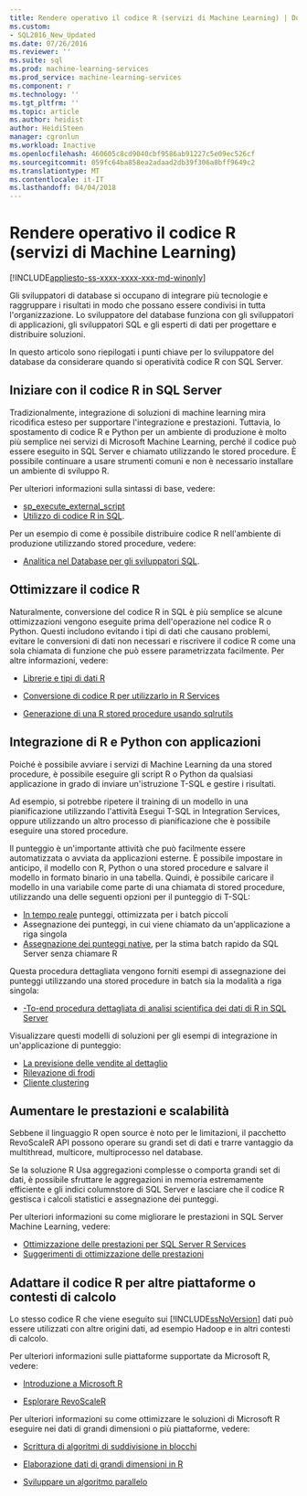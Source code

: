 ```yaml
---
title: Rendere operativo il codice R (servizi di Machine Learning) | Documenti Microsoft
ms.custom:
- SQL2016_New_Updated
ms.date: 07/26/2016
ms.reviewer: ''
ms.suite: sql
ms.prod: machine-learning-services
ms.prod_service: machine-learning-services
ms.component: r
ms.technology: ''
ms.tgt_pltfrm: ''
ms.topic: article
ms.author: heidist
author: HeidiSteen
manager: cgronlun
ms.workload: Inactive
ms.openlocfilehash: 460605c8cd9040cbf9586ab91227c5e09ec526cf
ms.sourcegitcommit: 059fc64ba858ea2adaad2db39f306a8bff9649c2
ms.translationtype: MT
ms.contentlocale: it-IT
ms.lasthandoff: 04/04/2018
---
```

# <a name="operationalize-r-code-machine-learning-services"></a>Rendere operativo il codice R (servizi di Machine Learning)
[!INCLUDE[appliesto-ss-xxxx-xxxx-xxx-md-winonly](../../includes/appliesto-ss-xxxx-xxxx-xxx-md-winonly.md)]

Gli sviluppatori di database si occupano di integrare più tecnologie e raggruppare i risultati in modo che possano essere condivisi in tutta l'organizzazione. Lo sviluppatore del database funziona con gli sviluppatori di applicazioni, gli sviluppatori SQL e gli esperti di dati per progettare e distribuire soluzioni.

In questo articolo sono riepilogati i punti chiave per lo sviluppatore del database da considerare quando si operatività codice R con SQL Server.

## <a name="get-started-with-r-code-in-sql-server"></a>Iniziare con il codice R in SQL Server

Tradizionalmente, integrazione di soluzioni di machine learning mira ricodifica esteso per supportare l'integrazione e prestazioni. Tuttavia, lo spostamento di codice R e Python per un ambiente di produzione è molto più semplice nei servizi di Microsoft Machine Learning, perché il codice può essere eseguito in SQL Server e chiamato utilizzando le stored procedure. È possibile continuare a usare strumenti comuni e non è necessario installare un ambiente di sviluppo R. 

Per ulteriori informazioni sulla sintassi di base, vedere:

+ [sp_execute_external_script](../../relational-databases/system-stored-procedures/sp-execute-external-script-transact-sql.md)
+ [Utilizzo di codice R in SQL](../../advanced-analytics/tutorials/rtsql-using-r-code-in-transact-sql-quickstart.md).

Per un esempio di come è possibile distribuire codice R nell'ambiente di produzione utilizzando stored procedure, vedere:

+ [Analitica nel Database per gli sviluppatori SQL](../../advanced-analytics/tutorials/sqldev-in-database-r-for-sql-developers.md).

## <a name="optimize-your-r-code"></a>Ottimizzare il codice R

Naturalmente, conversione del codice R in SQL è più semplice se alcune ottimizzazioni vengono eseguite prima dell'operazione nel codice R o Python. Questi includono evitando i tipi di dati che causano problemi, evitare le conversioni di dati non necessari e riscrivere il codice R come una sola chiamata di funzione che può essere parametrizzata facilmente. Per altre informazioni, vedere:

+ [Librerie e tipi di dati R](r-libraries-and-data-types.md)

+ [Conversione di codice R per utilizzarlo in R Services](converting-r-code-for-use-in-sql-server.md)

+ [Generazione di una R stored procedure usando sqlrutils](generating-an-r-stored-procedure-for-r-code-using-the-sqlrutils-package.md)

## <a name="integrate-r-and-python-with-applications"></a>Integrazione di R e Python con applicazioni

Poiché è possibile avviare i servizi di Machine Learning da una stored procedure, è possibile eseguire gli script R o Python da qualsiasi applicazione in grado di inviare un'istruzione T-SQL e gestire i risultati.

Ad esempio, si potrebbe ripetere il training di un modello in una pianificazione utilizzando l'attività Esegui T-SQL in Integration Services, oppure utilizzando un altro processo di pianificazione che è possibile eseguire una stored procedure.

Il punteggio è un'importante attività che può facilmente essere automatizzata o avviata da applicazioni esterne. È possibile impostare in anticipo, il modello con R, Python o una stored procedure e salvare il modello in formato binario in una tabella. Quindi, è possibile caricare il modello in una variabile come parte di una chiamata di stored procedure, utilizzando una delle seguenti opzioni per il punteggio di T-SQL:

+ [In tempo reale](../real-time-scoring.md) punteggi, ottimizzata per i batch piccoli
+ Assegnazione dei punteggi, in cui viene chiamato da un'applicazione a riga singola
+ [Assegnazione dei punteggi native](../sql-native-scoring.md), per la stima batch rapido da SQL Server senza chiamare R

Questa procedura dettagliata vengono forniti esempi di assegnazione dei punteggi utilizzando una stored procedure in batch sia la modalità a riga singola:

+ [-To-end procedura dettagliata di analisi scientifica dei dati di R in SQL Server](../tutorials/walkthrough-data-science-end-to-end-walkthrough.md)

Visualizzare questi modelli di soluzioni per gli esempi di integrazione in un'applicazione di punteggio:

+ [La previsione delle vendite al dettaglio](https://github.com/Microsoft/SQL-Server-R-Services-Samples/blob/master/RetailForecasting/Introduction.md)
+ [Rilevazione di frodi](https://github.com/Microsoft/SQL-Server-R-Services-Samples/blob/master/FraudDetection/Introduction.md)
+ [Cliente clustering](https://github.com/Microsoft/sql-server-samples/tree/master/samples/features/r-services/getting-started/customer-clustering)

## <a name="boost-performance-and-scale"></a>Aumentare le prestazioni e scalabilità

Sebbene il linguaggio R open source è noto per le limitazioni, il pacchetto RevoScaleR API possono operare su grandi set di dati e trarre vantaggio da multithread, multicore, multiprocesso nel database.

Se la soluzione R Usa aggregazioni complesse o comporta grandi set di dati, è possibile sfruttare le aggregazioni in memoria estremamente efficiente e gli indici columnstore di SQL Server e lasciare che il codice R gestisca i calcoli statistici e assegnazione dei punteggi.

Per ulteriori informazioni su come migliorare le prestazioni in SQL Server Machine Learning, vedere:

+ [Ottimizzazione delle prestazioni per SQL Server R Services](../../advanced-analytics/r/sql-server-r-services-performance-tuning.md)
+ [Suggerimenti di ottimizzazione delle prestazioni](https://gallery.cortanaintelligence.com/Tutorial/SQL-Server-Optimization-Tips-and-Tricks-for-Analytics-Services)

## <a name="adapt-r-code-for-other-platforms-or-compute-contexts"></a>Adattare il codice R per altre piattaforme o contesti di calcolo

Lo stesso codice R che viene eseguito sui [!INCLUDE[ssNoVersion](../../includes/ssnoversion-md.md)] dati può essere utilizzati con altre origini dati, ad esempio Hadoop e in altri contesti di calcolo.

Per ulteriori informazioni sulle piattaforme supportate da Microsoft R, vedere:

+ [Introduzione a Microsoft R](https://docs.microsoft.com/r-server/)

+ [Esplorare RevoScaleR](https://docs.microsoft.com/r-server/r/tutorial-r-to-revoscaler)

Per ulteriori informazioni su come ottimizzare le soluzioni di Microsoft R eseguire nei dati di grandi dimensioni o più piattaforme, vedere:

+ [Scrittura di algoritmi di suddivisione in blocchi](https://docs.microsoft.com/r-server/r/how-to-developer-write-chunking-algorithms)

+ [Elaborazione dati di grandi dimensioni in R](https://docs.microsoft.com/r-server/r/tutorial-large-data-tips)

+ [Sviluppare un algoritmo parallelo](https://docs.microsoft.com/r-server/r-reference/revopemar/pemar)

